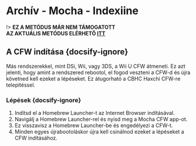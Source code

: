 # Archív - Mocha - Indexiine

!> **EZ A METÓDUS MÁR NEM TÁMOGATOTT**  
**AZ AKTUÁLIS METÓDUS ELÉRHETŐ [ITT](../../../introduction)**

## A CFW indítása {docsify-ignore}

Más rendszerekkel, mint DSi, Wii, vagy 3DS, a Wii U CFW átmeneti. Ez azt jelenti, hogy amint a rendszered rebootol, el fogod veszteni a CFW-d és újra követned kell ezeket a lépéseket. Ez átugorható a CBHC Haxchi CFW-re telepítéssel.

### Lépések {docsify-ignore}

1. Indítsd el a Homebrew Launcher-t az Internet Browser indításával.
1. Navigálj a Homebrew Launcher-rel és nyisd meg a Mocha CFW app-ot.
1. Ez visszavisz a Homebrew Launcher-be és engedélyezi a CFW-t.
1. Minden egyes újrabootoláskor újra kell csinálnod ezeket a lépéseket a CFW indításához.